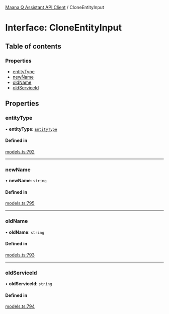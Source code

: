 [Maana Q Assistant API Client](../README.md) / CloneEntityInput

# Interface: CloneEntityInput

## Table of contents

### Properties

- [entityType](CloneEntityInput.md#entitytype)
- [newName](CloneEntityInput.md#newname)
- [oldName](CloneEntityInput.md#oldname)
- [oldServiceId](CloneEntityInput.md#oldserviceid)

## Properties

### entityType

• **entityType**: [`EntityType`](../README.md#entitytype)

#### Defined in

[models.ts:792](https://github.com/maana-io/q-assistant-client/blob/develop/src/models.ts#L792)

___

### newName

• **newName**: `string`

#### Defined in

[models.ts:795](https://github.com/maana-io/q-assistant-client/blob/develop/src/models.ts#L795)

___

### oldName

• **oldName**: `string`

#### Defined in

[models.ts:793](https://github.com/maana-io/q-assistant-client/blob/develop/src/models.ts#L793)

___

### oldServiceId

• **oldServiceId**: `string`

#### Defined in

[models.ts:794](https://github.com/maana-io/q-assistant-client/blob/develop/src/models.ts#L794)
